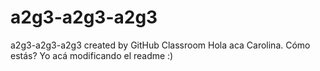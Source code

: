 # a2g3-a2g3-a2g3
a2g3-a2g3-a2g3 created by GitHub Classroom
Hola aca Carolina.
Cómo estás? Yo acá modificando el readme :)
